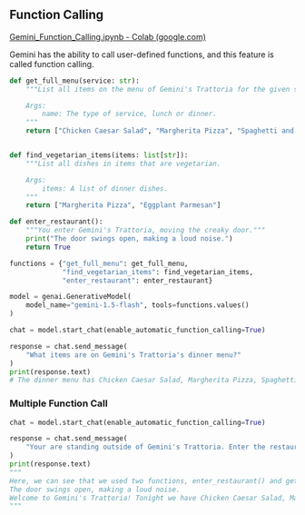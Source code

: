 ## Function Calling

[Gemini_Function_Calling.ipynb - Colab (google.com)](https://colab.research.google.com/github/udacity/gemini-api-course/blob/main/demos/Gemini_Function_Calling.ipynb)

Gemini has the ability to call user-defined functions, and this feature is called function calling.

```python
def get_full_menu(service: str):
    """List all items on the menu of Gemini's Trattoria for the given service.

    Args:
        name: The type of service, lunch or dinner.
    """
    return ["Chicken Caesar Salad", "Margherita Pizza", "Spaghetti and Meatballs", "Eggplant Parmesan"]


def find_vegetarian_items(items: list[str]):
    """List all dishes in items that are vegetarian.

    Args:
        items: A list of dinner dishes.
    """
    return ["Margherita Pizza", "Eggplant Parmesan"]

def enter_restaurant():
    """You enter Gemini's Trattoria, moving the creaky door."""
    print("The door swings open, making a loud noise.")
    return True

functions = {"get_full_menu": get_full_menu,
             "find_vegetarian_items": find_vegetarian_items,
             "enter_restaurant": enter_restaurant}
```

```python
model = genai.GenerativeModel(
    model_name="gemini-1.5-flash", tools=functions.values()
)

chat = model.start_chat(enable_automatic_function_calling=True)

response = chat.send_message(
    "What items are on Gemini's Trattoria's dinner menu?"
)
print(response.text)
# The dinner menu has Chicken Caesar Salad, Margherita Pizza, Spaghetti and Meatballs, and Eggplant Parmesan. 
```



### Multiple Function Call

```python
chat = model.start_chat(enable_automatic_function_calling=True)

response = chat.send_message(
    "Your are standing outside of Gemini's Trattoria. Enter the restaurant and read out the items on the menu."
)
print(response.text)
"""
Here, we can see that we used two functions, enter_restaurant() and get_full_menu().
The door swings open, making a loud noise.
Welcome to Gemini's Trattoria! Tonight we have Chicken Caesar Salad, Margherita Pizza, Spaghetti and Meatballs, and Eggplant Parmesan. 
"""

```

